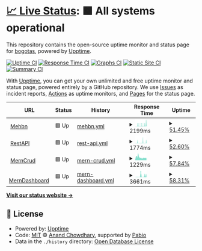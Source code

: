 # [📈 Live Status](https://bogotas.github.io/upptime): <!--live status--> **🟩 All systems operational**

This repository contains the open-source uptime monitor and status page for [bogotas](https://bogotas.github.io/upptime), powered by [Upptime](https://github.com/upptime/upptime).

[![Uptime CI](https://github.com/bogotas/upptime/workflows/Uptime%20CI/badge.svg)](https://github.com/bogotas/upptime/actions?query=workflow%3A%22Uptime+CI%22)
[![Response Time CI](https://github.com/bogotas/upptime/workflows/Response%20Time%20CI/badge.svg)](https://github.com/bogotas/upptime/actions?query=workflow%3A%22Response+Time+CI%22)
[![Graphs CI](https://github.com/bogotas/upptime/workflows/Graphs%20CI/badge.svg)](https://github.com/bogotas/upptime/actions?query=workflow%3A%22Graphs+CI%22)
[![Static Site CI](https://github.com/bogotas/upptime/workflows/Static%20Site%20CI/badge.svg)](https://github.com/bogotas/upptime/actions?query=workflow%3A%22Static+Site+CI%22)
[![Summary CI](https://github.com/bogotas/upptime/workflows/Summary%20CI/badge.svg)](https://github.com/bogotas/upptime/actions?query=workflow%3A%22Summary+CI%22)

With [Upptime](https://upptime.js.org), you can get your own unlimited and free uptime monitor and status page, powered entirely by a GitHub repository. We use [Issues](https://github.com/bogotas/upptime/issues) as incident reports, [Actions](https://github.com/bogotas/upptime/actions) as uptime monitors, and [Pages](https://bogotas.github.io/upptime) for the status page.

<!--start: status pages-->
<!-- This summary is generated by Upptime (https://github.com/upptime/upptime) -->
<!-- Do not edit this manually, your changes will be overwritten -->
<!-- prettier-ignore -->
| URL | Status | History | Response Time | Uptime |
| --- | ------ | ------- | ------------- | ------ |
| <img alt="" src="https://icons.duckduckgo.com/ip3/atugatran-mehbn.onrender.com.ico" height="13"> [Mehbn](https://atugatran-mehbn.onrender.com/db-status) | 🟩 Up | [mehbn.yml](https://github.com/atul22g8570/upptime/commits/HEAD/history/mehbn.yml) | <details><summary><img alt="Response time graph" src="./graphs/mehbn/response-time-week.png" height="20"> 2199ms</summary><br><a href="https://atul22g8570.github.io/upptime/history/mehbn"><img alt="Response time 2565" src="https://img.shields.io/endpoint?url=https%3A%2F%2Fraw.githubusercontent.com%2Fatul22g8570%2Fupptime%2FHEAD%2Fapi%2Fmehbn%2Fresponse-time.json"></a><br><a href="https://atul22g8570.github.io/upptime/history/mehbn"><img alt="24-hour response time 2210" src="https://img.shields.io/endpoint?url=https%3A%2F%2Fraw.githubusercontent.com%2Fatul22g8570%2Fupptime%2FHEAD%2Fapi%2Fmehbn%2Fresponse-time-day.json"></a><br><a href="https://atul22g8570.github.io/upptime/history/mehbn"><img alt="7-day response time 2199" src="https://img.shields.io/endpoint?url=https%3A%2F%2Fraw.githubusercontent.com%2Fatul22g8570%2Fupptime%2FHEAD%2Fapi%2Fmehbn%2Fresponse-time-week.json"></a><br><a href="https://atul22g8570.github.io/upptime/history/mehbn"><img alt="30-day response time 2565" src="https://img.shields.io/endpoint?url=https%3A%2F%2Fraw.githubusercontent.com%2Fatul22g8570%2Fupptime%2FHEAD%2Fapi%2Fmehbn%2Fresponse-time-month.json"></a><br><a href="https://atul22g8570.github.io/upptime/history/mehbn"><img alt="1-year response time 2565" src="https://img.shields.io/endpoint?url=https%3A%2F%2Fraw.githubusercontent.com%2Fatul22g8570%2Fupptime%2FHEAD%2Fapi%2Fmehbn%2Fresponse-time-year.json"></a></details> | <details><summary><a href="https://atul22g8570.github.io/upptime/history/mehbn">51.45%</a></summary><a href="https://atul22g8570.github.io/upptime/history/mehbn"><img alt="All-time uptime 43.40%" src="https://img.shields.io/endpoint?url=https%3A%2F%2Fraw.githubusercontent.com%2Fatul22g8570%2Fupptime%2FHEAD%2Fapi%2Fmehbn%2Fuptime.json"></a><br><a href="https://atul22g8570.github.io/upptime/history/mehbn"><img alt="24-hour uptime 90.62%" src="https://img.shields.io/endpoint?url=https%3A%2F%2Fraw.githubusercontent.com%2Fatul22g8570%2Fupptime%2FHEAD%2Fapi%2Fmehbn%2Fuptime-day.json"></a><br><a href="https://atul22g8570.github.io/upptime/history/mehbn"><img alt="7-day uptime 51.45%" src="https://img.shields.io/endpoint?url=https%3A%2F%2Fraw.githubusercontent.com%2Fatul22g8570%2Fupptime%2FHEAD%2Fapi%2Fmehbn%2Fuptime-week.json"></a><br><a href="https://atul22g8570.github.io/upptime/history/mehbn"><img alt="30-day uptime 43.40%" src="https://img.shields.io/endpoint?url=https%3A%2F%2Fraw.githubusercontent.com%2Fatul22g8570%2Fupptime%2FHEAD%2Fapi%2Fmehbn%2Fuptime-month.json"></a><br><a href="https://atul22g8570.github.io/upptime/history/mehbn"><img alt="1-year uptime 43.40%" src="https://img.shields.io/endpoint?url=https%3A%2F%2Fraw.githubusercontent.com%2Fatul22g8570%2Fupptime%2FHEAD%2Fapi%2Fmehbn%2Fuptime-year.json"></a></details>
| <img alt="" src="https://icons.duckduckgo.com/ip3/mern-crud-ki1x.onrender.com.ico" height="13"> [RestAPI](https://mern-crud-ki1x.onrender.com/db-status) | 🟩 Up | [rest-api.yml](https://github.com/atul22g8570/upptime/commits/HEAD/history/rest-api.yml) | <details><summary><img alt="Response time graph" src="./graphs/rest-api/response-time-week.png" height="20"> 1774ms</summary><br><a href="https://atul22g8570.github.io/upptime/history/rest-api"><img alt="Response time 2102" src="https://img.shields.io/endpoint?url=https%3A%2F%2Fraw.githubusercontent.com%2Fatul22g8570%2Fupptime%2FHEAD%2Fapi%2Frest-api%2Fresponse-time.json"></a><br><a href="https://atul22g8570.github.io/upptime/history/rest-api"><img alt="24-hour response time 5172" src="https://img.shields.io/endpoint?url=https%3A%2F%2Fraw.githubusercontent.com%2Fatul22g8570%2Fupptime%2FHEAD%2Fapi%2Frest-api%2Fresponse-time-day.json"></a><br><a href="https://atul22g8570.github.io/upptime/history/rest-api"><img alt="7-day response time 1774" src="https://img.shields.io/endpoint?url=https%3A%2F%2Fraw.githubusercontent.com%2Fatul22g8570%2Fupptime%2FHEAD%2Fapi%2Frest-api%2Fresponse-time-week.json"></a><br><a href="https://atul22g8570.github.io/upptime/history/rest-api"><img alt="30-day response time 2102" src="https://img.shields.io/endpoint?url=https%3A%2F%2Fraw.githubusercontent.com%2Fatul22g8570%2Fupptime%2FHEAD%2Fapi%2Frest-api%2Fresponse-time-month.json"></a><br><a href="https://atul22g8570.github.io/upptime/history/rest-api"><img alt="1-year response time 2102" src="https://img.shields.io/endpoint?url=https%3A%2F%2Fraw.githubusercontent.com%2Fatul22g8570%2Fupptime%2FHEAD%2Fapi%2Frest-api%2Fresponse-time-year.json"></a></details> | <details><summary><a href="https://atul22g8570.github.io/upptime/history/rest-api">52.60%</a></summary><a href="https://atul22g8570.github.io/upptime/history/rest-api"><img alt="All-time uptime 50.10%" src="https://img.shields.io/endpoint?url=https%3A%2F%2Fraw.githubusercontent.com%2Fatul22g8570%2Fupptime%2FHEAD%2Fapi%2Frest-api%2Fuptime.json"></a><br><a href="https://atul22g8570.github.io/upptime/history/rest-api"><img alt="24-hour uptime 85.79%" src="https://img.shields.io/endpoint?url=https%3A%2F%2Fraw.githubusercontent.com%2Fatul22g8570%2Fupptime%2FHEAD%2Fapi%2Frest-api%2Fuptime-day.json"></a><br><a href="https://atul22g8570.github.io/upptime/history/rest-api"><img alt="7-day uptime 52.60%" src="https://img.shields.io/endpoint?url=https%3A%2F%2Fraw.githubusercontent.com%2Fatul22g8570%2Fupptime%2FHEAD%2Fapi%2Frest-api%2Fuptime-week.json"></a><br><a href="https://atul22g8570.github.io/upptime/history/rest-api"><img alt="30-day uptime 50.10%" src="https://img.shields.io/endpoint?url=https%3A%2F%2Fraw.githubusercontent.com%2Fatul22g8570%2Fupptime%2FHEAD%2Fapi%2Frest-api%2Fuptime-month.json"></a><br><a href="https://atul22g8570.github.io/upptime/history/rest-api"><img alt="1-year uptime 50.10%" src="https://img.shields.io/endpoint?url=https%3A%2F%2Fraw.githubusercontent.com%2Fatul22g8570%2Fupptime%2FHEAD%2Fapi%2Frest-api%2Fuptime-year.json"></a></details>
| <img alt="" src="https://icons.duckduckgo.com/ip3/mern-crud-ki1x.onrender.com.ico" height="13"> [MernCrud](https://mern-crud-ki1x.onrender.com/db-status) | 🟩 Up | [mern-crud.yml](https://github.com/atul22g8570/upptime/commits/HEAD/history/mern-crud.yml) | <details><summary><img alt="Response time graph" src="./graphs/mern-crud/response-time-week.png" height="20"> 1229ms</summary><br><a href="https://atul22g8570.github.io/upptime/history/mern-crud"><img alt="Response time 1950" src="https://img.shields.io/endpoint?url=https%3A%2F%2Fraw.githubusercontent.com%2Fatul22g8570%2Fupptime%2FHEAD%2Fapi%2Fmern-crud%2Fresponse-time.json"></a><br><a href="https://atul22g8570.github.io/upptime/history/mern-crud"><img alt="24-hour response time 3789" src="https://img.shields.io/endpoint?url=https%3A%2F%2Fraw.githubusercontent.com%2Fatul22g8570%2Fupptime%2FHEAD%2Fapi%2Fmern-crud%2Fresponse-time-day.json"></a><br><a href="https://atul22g8570.github.io/upptime/history/mern-crud"><img alt="7-day response time 1229" src="https://img.shields.io/endpoint?url=https%3A%2F%2Fraw.githubusercontent.com%2Fatul22g8570%2Fupptime%2FHEAD%2Fapi%2Fmern-crud%2Fresponse-time-week.json"></a><br><a href="https://atul22g8570.github.io/upptime/history/mern-crud"><img alt="30-day response time 1950" src="https://img.shields.io/endpoint?url=https%3A%2F%2Fraw.githubusercontent.com%2Fatul22g8570%2Fupptime%2FHEAD%2Fapi%2Fmern-crud%2Fresponse-time-month.json"></a><br><a href="https://atul22g8570.github.io/upptime/history/mern-crud"><img alt="1-year response time 1950" src="https://img.shields.io/endpoint?url=https%3A%2F%2Fraw.githubusercontent.com%2Fatul22g8570%2Fupptime%2FHEAD%2Fapi%2Fmern-crud%2Fresponse-time-year.json"></a></details> | <details><summary><a href="https://atul22g8570.github.io/upptime/history/mern-crud">57.84%</a></summary><a href="https://atul22g8570.github.io/upptime/history/mern-crud"><img alt="All-time uptime 50.83%" src="https://img.shields.io/endpoint?url=https%3A%2F%2Fraw.githubusercontent.com%2Fatul22g8570%2Fupptime%2FHEAD%2Fapi%2Fmern-crud%2Fuptime.json"></a><br><a href="https://atul22g8570.github.io/upptime/history/mern-crud"><img alt="24-hour uptime 94.68%" src="https://img.shields.io/endpoint?url=https%3A%2F%2Fraw.githubusercontent.com%2Fatul22g8570%2Fupptime%2FHEAD%2Fapi%2Fmern-crud%2Fuptime-day.json"></a><br><a href="https://atul22g8570.github.io/upptime/history/mern-crud"><img alt="7-day uptime 57.84%" src="https://img.shields.io/endpoint?url=https%3A%2F%2Fraw.githubusercontent.com%2Fatul22g8570%2Fupptime%2FHEAD%2Fapi%2Fmern-crud%2Fuptime-week.json"></a><br><a href="https://atul22g8570.github.io/upptime/history/mern-crud"><img alt="30-day uptime 50.83%" src="https://img.shields.io/endpoint?url=https%3A%2F%2Fraw.githubusercontent.com%2Fatul22g8570%2Fupptime%2FHEAD%2Fapi%2Fmern-crud%2Fuptime-month.json"></a><br><a href="https://atul22g8570.github.io/upptime/history/mern-crud"><img alt="1-year uptime 50.83%" src="https://img.shields.io/endpoint?url=https%3A%2F%2Fraw.githubusercontent.com%2Fatul22g8570%2Fupptime%2FHEAD%2Fapi%2Fmern-crud%2Fuptime-year.json"></a></details>
| <img alt="" src="https://icons.duckduckgo.com/ip3/merndashboard-v7dv.onrender.com.ico" height="13"> [MernDashboard](https://merndashboard-v7dv.onrender.com/db-status) | 🟩 Up | [mern-dashboard.yml](https://github.com/atul22g8570/upptime/commits/HEAD/history/mern-dashboard.yml) | <details><summary><img alt="Response time graph" src="./graphs/mern-dashboard/response-time-week.png" height="20"> 3661ms</summary><br><a href="https://atul22g8570.github.io/upptime/history/mern-dashboard"><img alt="Response time 2275" src="https://img.shields.io/endpoint?url=https%3A%2F%2Fraw.githubusercontent.com%2Fatul22g8570%2Fupptime%2FHEAD%2Fapi%2Fmern-dashboard%2Fresponse-time.json"></a><br><a href="https://atul22g8570.github.io/upptime/history/mern-dashboard"><img alt="24-hour response time 5799" src="https://img.shields.io/endpoint?url=https%3A%2F%2Fraw.githubusercontent.com%2Fatul22g8570%2Fupptime%2FHEAD%2Fapi%2Fmern-dashboard%2Fresponse-time-day.json"></a><br><a href="https://atul22g8570.github.io/upptime/history/mern-dashboard"><img alt="7-day response time 3661" src="https://img.shields.io/endpoint?url=https%3A%2F%2Fraw.githubusercontent.com%2Fatul22g8570%2Fupptime%2FHEAD%2Fapi%2Fmern-dashboard%2Fresponse-time-week.json"></a><br><a href="https://atul22g8570.github.io/upptime/history/mern-dashboard"><img alt="30-day response time 2275" src="https://img.shields.io/endpoint?url=https%3A%2F%2Fraw.githubusercontent.com%2Fatul22g8570%2Fupptime%2FHEAD%2Fapi%2Fmern-dashboard%2Fresponse-time-month.json"></a><br><a href="https://atul22g8570.github.io/upptime/history/mern-dashboard"><img alt="1-year response time 2275" src="https://img.shields.io/endpoint?url=https%3A%2F%2Fraw.githubusercontent.com%2Fatul22g8570%2Fupptime%2FHEAD%2Fapi%2Fmern-dashboard%2Fresponse-time-year.json"></a></details> | <details><summary><a href="https://atul22g8570.github.io/upptime/history/mern-dashboard">58.31%</a></summary><a href="https://atul22g8570.github.io/upptime/history/mern-dashboard"><img alt="All-time uptime 50.26%" src="https://img.shields.io/endpoint?url=https%3A%2F%2Fraw.githubusercontent.com%2Fatul22g8570%2Fupptime%2FHEAD%2Fapi%2Fmern-dashboard%2Fuptime.json"></a><br><a href="https://atul22g8570.github.io/upptime/history/mern-dashboard"><img alt="24-hour uptime 95.13%" src="https://img.shields.io/endpoint?url=https%3A%2F%2Fraw.githubusercontent.com%2Fatul22g8570%2Fupptime%2FHEAD%2Fapi%2Fmern-dashboard%2Fuptime-day.json"></a><br><a href="https://atul22g8570.github.io/upptime/history/mern-dashboard"><img alt="7-day uptime 58.31%" src="https://img.shields.io/endpoint?url=https%3A%2F%2Fraw.githubusercontent.com%2Fatul22g8570%2Fupptime%2FHEAD%2Fapi%2Fmern-dashboard%2Fuptime-week.json"></a><br><a href="https://atul22g8570.github.io/upptime/history/mern-dashboard"><img alt="30-day uptime 50.26%" src="https://img.shields.io/endpoint?url=https%3A%2F%2Fraw.githubusercontent.com%2Fatul22g8570%2Fupptime%2FHEAD%2Fapi%2Fmern-dashboard%2Fuptime-month.json"></a><br><a href="https://atul22g8570.github.io/upptime/history/mern-dashboard"><img alt="1-year uptime 50.26%" src="https://img.shields.io/endpoint?url=https%3A%2F%2Fraw.githubusercontent.com%2Fatul22g8570%2Fupptime%2FHEAD%2Fapi%2Fmern-dashboard%2Fuptime-year.json"></a></details>

<!--end: status pages-->

[**Visit our status website →**](https://bogotas.github.io/upptime)

## 📄 License

- Powered by: [Upptime](https://github.com/upptime/upptime)
- Code: [MIT](./LICENSE) © [Anand Chowdhary](https://anandchowdhary.com), supported by [Pabio](https://pabio.com)
- Data in the `./history` directory: [Open Database License](https://opendatacommons.org/licenses/odbl/1-0/)
